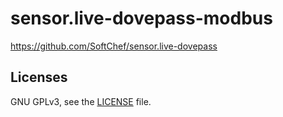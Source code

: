 # sensor.live-dovepass-modbus

https://github.com/SoftChef/sensor.live-dovepass

## Licenses

GNU GPLv3, see the [LICENSE](./LICENSE) file.
